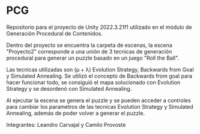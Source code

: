 # PCG

Repositorio para el proyecto de Unity 2022.3.21f1 utilizado en el módulo de Generación Procedural de Contenidos.

Dentro del proyecto se encuentra la carpeta de escenas, la escena "Proyecto2" corresponde a una unión de 3 tecnicas de generación procedural para generar un puzzle basado en un juego "Roll the Ball".

Las tecnicas utilizadas son (μ + λ) Evolution Strategy, Backwards from Goal y Simulated Annealing. Se utilizó el concepto de Backwards from goal para hacer funcionar todo, se consiguió el mapa solucionado con Evolution Strategy y se desordenó con Simulated Annealing.

Al ejecutar la escena se genera el puzzle y se pueden acceder a controles para cambiar los parametros de las tecnicas Evolution Strategy y Simulated Annealing, además de poder volver a generar el puzzle.

Integrantes: Leandro Carvajal y Camilo Provoste
